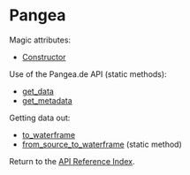 # Pangea

Magic attributes:

* [Constructor](__init__.md)

Use of the Pangea.de API (static methods):

* [get_data](observatories.md)
* [get_metadata](instruments.md)

Getting data out:

* [to_waterframe](to_waterframe.md)
* [from_source_to_waterframe](from_source_to_waterframe.md) (static method)

Return to the [API Reference Index](../../index_api_reference.md).